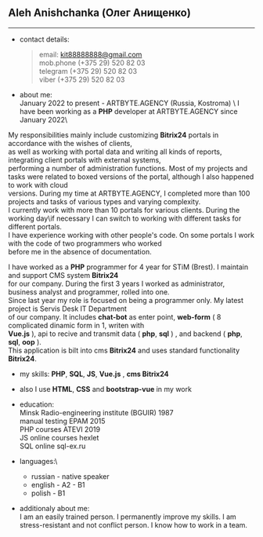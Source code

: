   Aleh Anishchanka (Олег Анищенко)
  -
  
***
*	contact details:

    >email:                <kit88888888@gmail.com>\
    >mob.phone             (+375 29) 520 82 03\
    >telegram              (+375 29) 520 82 03\
    >viber                 (+375 29) 520 82 03

* about me:\
January 2022 to present - ARTBYTE.AGENCY (Russia, Kostroma) \\
I have been working as a **PHP** developer at ARTBYTE.AGENCY since January 2022\

My responsibilities mainly include customizing **Bitrix24** portals in accordance with the wishes of clients,\
as well as working with portal data and writing all kinds of reports, integrating client portals with external systems,\
performing a number of administration functions.
Most of my projects and tasks were related to boxed versions of the portal, although I also happened to work with cloud\
versions.
During my time at ARTBYTE.AGENCY, I completed more than 100 projects and tasks of various types and varying complexity.\
I currently work with more than 10 portals for various clients. During the working day\if necessary
I can switch to working with different tasks for different portals.\
I have experience working with other people's code. On some portals I work with the code of two programmers who worked\
before me in the absence of documentation.
 
I have worked as a **PHP** programmer for 4 year for STiM (Brest). I maintain and support CMS system **Bitrix24**\
for our company. During the first 3 years I worked as administrator, business analyst and programmer, rolled into one.\
Since last year my role is focused on being a programmer only. My latest project is Servis Desk IT Department\
of our company. It includes **chat-bot** as enter point, **web-form** ( 8 complicated dinamic form in 1, writen with\
**Vue.js** ), api to recive and transmit data ( **php**, **sql** ) , and backend ( **php**, **sql**, **oop** ).\
This application is bilt into cms **Bitrix24** and uses standard functionality **Bitrix24**.

* my skills: **PHP**, **SQL**, **JS**, **Vue.js** , **cms Bitrix24**
* also I use **HTML**, **CSS** and **bootstrap-vue** in my work

* education:\
Minsk Radio-engineering institute (BGUIR) 1987 \
manual testing EPAM 2015\
PHP courses ATEVI 2019\
JS online courses hexlet\
SQL online sql-ex.ru 

* languages:\ 
    * russian - native speaker
    * english - A2 - B1
    * polish - B1

* additionaly about me:\
I am an easily trained person. I permanently improve my skills.
I am stress-resistant and not conflict person. I know how to work in a team.

